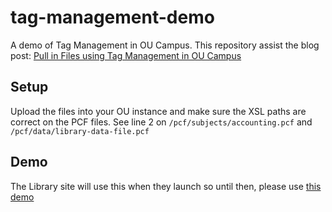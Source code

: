 # tag-management-demo

A demo of Tag Management in OU Campus. This repository assist the blog post: [Pull in Files using Tag Management in OU Campus](http://www.jessclark.com/using-tag-management-to-pull-in-files/)

## Setup

Upload the files into your OU instance and make sure the XSL paths are correct on the PCF files. See line 2 on `/pcf/subjects/accounting.pcf` and `/pcf/data/library-data-file.pcf`

## Demo

The Library site will use this when they launch so until then, please use [this demo](http://www.unco.edu/jesse/data-file-demo/)
